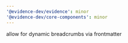 ```yaml
---
'@evidence-dev/evidence': minor
'@evidence-dev/core-components': minor
---
```


allow for dynamic breadcrumbs via frontmatter
